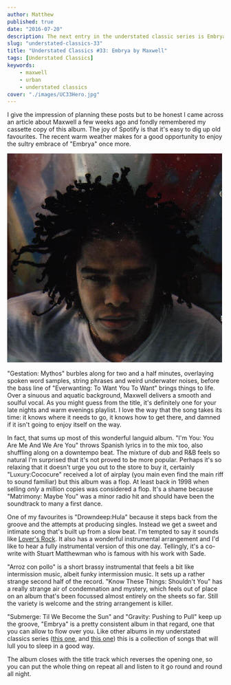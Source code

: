 ```yaml
---
author: Matthew
published: true
date: "2016-07-20"
description: The next entry in the understated classic series is Embrya by Maxwell, perfect for summer evenings!
slug: "understated-classics-33" 
title: "Understated Classics #33: Embrya by Maxwell"
tags: [Understated Classics]
keywords:
    - maxwell
    - urban
    - understated classics
cover: "./images/UC33Hero.jpg"
---
```


I give the impression of planning these posts but to be honest I came across an article about Maxwell a few weeks ago and fondly remembered my cassette copy of this album. The joy of Spotify is that it's easy to dig up old favourites. The recent warm weather makes for a good opportunity to enjoy the sultry embrace of "Embrya" once more.

<div class="align-left album-cover"><img src="./images/maxwell-embrya.jpg"></div>

"Gestation: Mythos" burbles along for two and a half minutes, overlaying spoken word samples, string phrases and weird underwater noises, before the bass line of "Everwanting: To Want You To Want" brings things to life. Over a sinuous and aquatic background, Maxwell delivers a smooth and soulful vocal. As you might guess from the title, it's definitely one for your late nights and warm evenings playlist. I love the way that the song takes its time: it knows where it needs to go, it knows how to get there, and damned if it isn't going to enjoy itself on the way.

In fact, that sums up most of this wonderful languid album. "I'm You: You Are Me And We Are You" throws Spanish lyrics in to the mix too, also shuffling along on a downtempo beat. The mixture of dub and R&B feels so natural I'm surprised that it's not proved to be more popular. Perhaps it's so relaxing that it doesn't urge you out to the store to buy it, certainly "Luxury:Cococure" received a lot of airplay (you main even find the main riff to sound familiar) but this album was a flop. At least back in 1998 when selling _only_ a million copies was considered a flop. It's a shame because "Matrimony: Maybe You" was a minor radio hit and should have been the soundtrack to many a first dance.

One of my favourites is "Drowndeep:Hula" because it steps back from the groove and the attempts at producing singles. Instead we get a sweet and intimate song that's built up from a slow beat. I'm tempted to say it sounds like [Lover's Rock](https://www.theguardian.com/music/2011/sep/22/lovers-rock-story-reggae). It also has a wonderful instrumental arrangement and I'd like to hear a fully instrumental version of this one day. Tellingly, it's a co-write with Stuart Matthewman who is famous with his work with Sade.

"Arroz con pollo" is a short brassy instrumental that feels a bit like intermission music, albeit funky intermission music. It sets up a rather strange second half of the record. "Know These Things: Shouldn't You" has a really strange air of condemnation and mystery, which feels out of place on an album that's been focussed almost entirely on the sheets so far. Still the variety is welcome and the string arrangement is killer.

"Submerge: Til We Become the Sun" and "Gravity: Pushing to Pull" keep up the groove, "Embrya" is a pretty consistent album in that regard, one that you can allow to flow over you. Like other albums in my understated classics series ([this one](/uc16/), and [this one](/uc21/)) this is a collection of songs that will lull you to sleep in a good way.

The album closes with the title track which reverses the opening one, so you can put the whole thing on repeat all and listen to it go round and round all night.
